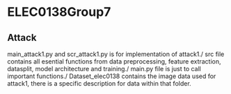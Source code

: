 # ELEC0138Group7
## Attack
main_attack1.py and scr_attack1.py is for implementation of attack1./
src file contains all esential functions from data preprocessing, feature extraction, datasplit, model architecture and training./ 
main.py file is just to call important functions./
Dataset_elec0138 contains the image data used for attack1, there is a specific description for data within that folder.
